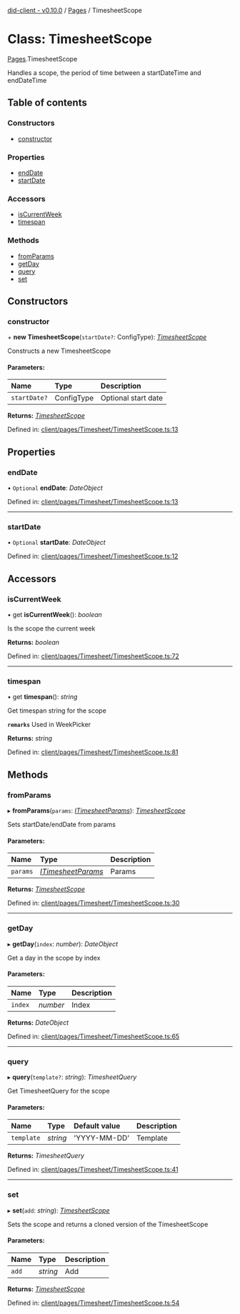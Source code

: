 [did-client - v0.10.0](../README.md) / [Pages](../modules/pages.md) / TimesheetScope

# Class: TimesheetScope

[Pages](../modules/pages.md).TimesheetScope

Handles a scope, the period of time between a startDateTime and endDateTime

## Table of contents

### Constructors

- [constructor](pages.timesheetscope.md#constructor)

### Properties

- [endDate](pages.timesheetscope.md#enddate)
- [startDate](pages.timesheetscope.md#startdate)

### Accessors

- [isCurrentWeek](pages.timesheetscope.md#iscurrentweek)
- [timespan](pages.timesheetscope.md#timespan)

### Methods

- [fromParams](pages.timesheetscope.md#fromparams)
- [getDay](pages.timesheetscope.md#getday)
- [query](pages.timesheetscope.md#query)
- [set](pages.timesheetscope.md#set)

## Constructors

### constructor

\+ **new TimesheetScope**(`startDate?`: ConfigType): [*TimesheetScope*](pages.timesheetscope.md)

Constructs a new TimesheetScope

#### Parameters:

Name | Type | Description |
:------ | :------ | :------ |
`startDate?` | ConfigType | Optional start date    |

**Returns:** [*TimesheetScope*](pages.timesheetscope.md)

Defined in: [client/pages/Timesheet/TimesheetScope.ts:13](https://github.com/Puzzlepart/did/blob/dev/client/pages/Timesheet/TimesheetScope.ts#L13)

## Properties

### endDate

• `Optional` **endDate**: *DateObject*

Defined in: [client/pages/Timesheet/TimesheetScope.ts:13](https://github.com/Puzzlepart/did/blob/dev/client/pages/Timesheet/TimesheetScope.ts#L13)

___

### startDate

• `Optional` **startDate**: *DateObject*

Defined in: [client/pages/Timesheet/TimesheetScope.ts:12](https://github.com/Puzzlepart/did/blob/dev/client/pages/Timesheet/TimesheetScope.ts#L12)

## Accessors

### isCurrentWeek

• get **isCurrentWeek**(): *boolean*

Is the scope the current week

**Returns:** *boolean*

Defined in: [client/pages/Timesheet/TimesheetScope.ts:72](https://github.com/Puzzlepart/did/blob/dev/client/pages/Timesheet/TimesheetScope.ts#L72)

___

### timespan

• get **timespan**(): *string*

Get timespan string for the scope

**`remarks`** Used in WeekPicker

**Returns:** *string*

Defined in: [client/pages/Timesheet/TimesheetScope.ts:81](https://github.com/Puzzlepart/did/blob/dev/client/pages/Timesheet/TimesheetScope.ts#L81)

## Methods

### fromParams

▸ **fromParams**(`params`: [*ITimesheetParams*](../interfaces/pages.itimesheetparams.md)): [*TimesheetScope*](pages.timesheetscope.md)

Sets startDate/endDate from params

#### Parameters:

Name | Type | Description |
:------ | :------ | :------ |
`params` | [*ITimesheetParams*](../interfaces/pages.itimesheetparams.md) | Params    |

**Returns:** [*TimesheetScope*](pages.timesheetscope.md)

Defined in: [client/pages/Timesheet/TimesheetScope.ts:30](https://github.com/Puzzlepart/did/blob/dev/client/pages/Timesheet/TimesheetScope.ts#L30)

___

### getDay

▸ **getDay**(`index`: *number*): *DateObject*

Get a day in the scope by index

#### Parameters:

Name | Type | Description |
:------ | :------ | :------ |
`index` | *number* | Index    |

**Returns:** *DateObject*

Defined in: [client/pages/Timesheet/TimesheetScope.ts:65](https://github.com/Puzzlepart/did/blob/dev/client/pages/Timesheet/TimesheetScope.ts#L65)

___

### query

▸ **query**(`template?`: *string*): *TimesheetQuery*

Get TimesheetQuery for the scope

#### Parameters:

Name | Type | Default value | Description |
:------ | :------ | :------ | :------ |
`template` | *string* | 'YYYY-MM-DD' | Template    |

**Returns:** *TimesheetQuery*

Defined in: [client/pages/Timesheet/TimesheetScope.ts:41](https://github.com/Puzzlepart/did/blob/dev/client/pages/Timesheet/TimesheetScope.ts#L41)

___

### set

▸ **set**(`add`: *string*): [*TimesheetScope*](pages.timesheetscope.md)

Sets the scope and returns a cloned version of the TimesheetScope

#### Parameters:

Name | Type | Description |
:------ | :------ | :------ |
`add` | *string* | Add    |

**Returns:** [*TimesheetScope*](pages.timesheetscope.md)

Defined in: [client/pages/Timesheet/TimesheetScope.ts:54](https://github.com/Puzzlepart/did/blob/dev/client/pages/Timesheet/TimesheetScope.ts#L54)
